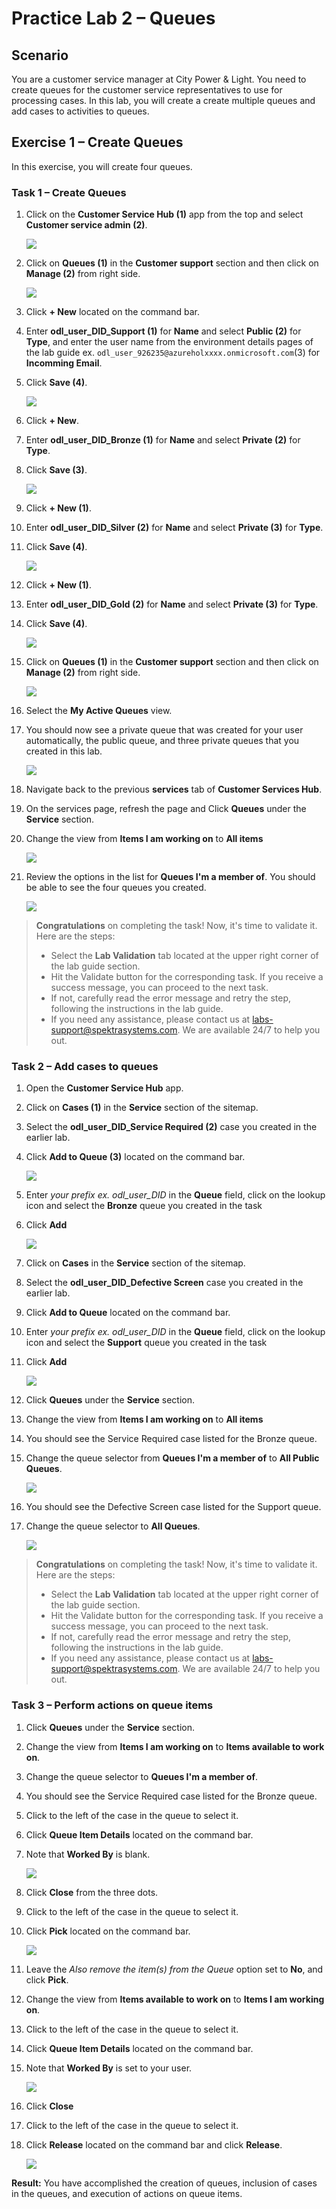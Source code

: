 # Practice Lab 2 – Queues

## Scenario

You are a customer service manager at City Power & Light. You need to create queues for the customer service representatives to use for processing cases. In this lab, you will create a create multiple queues and add cases to activities to queues.

## Exercise 1 – Create Queues

In this exercise, you will create four queues.

### Task 1 – Create Queues

1.  Click on the **Customer Service Hub (1)** app from the top and select **Customer service admin (2)**.

    ![](../images/Customer-service-admin-1.png)

1. Click on **Queues (1)** in the **Customer support** section and then click on **Manage (2)** from right side.

    ![](../images/Customer-service-admin-2.png)

1.  Click **+ New** located on the command bar.

1.  Enter **odl_user_DID_Support (1)** for **Name** and select **Public (2)** for **Type**, and enter the user name from the environment details pages of the lab guide ex. `odl_user_926235@azureholxxxx.onmicrosoft.com`(3)  for **Incomming Email**.

1.  Click **Save (4)**.

    ![](../images/Customer-service-admin-3.png)

1.  Click **+ New**.

1.  Enter **odl_user_DID_Bronze (1)** for **Name** and select **Private (2)** for **Type**.

1.  Click **Save (3)**.

     ![](../images/Customer-service-admin-4.png)

1. Click **+ New (1)**.

1. Enter **odl_user_DID_Silver (2)** for **Name** and select **Private (3)** for **Type**.

1. Click **Save (4)**.

    ![](../images/Customer-service-admin-5.png)

1. Click **+ New (1)**.

1. Enter **odl_user_DID_Gold (2)** for **Name** and select **Private (3)** for **Type**.

1. Click **Save (4)**.

    ![](../images/Customer-service-admin-6.png)

1. Click on **Queues (1)** in the **Customer support** section and then click on **Manage (2)** from right side.

    ![](../images/Customer-service-admin-2.png)

1. Select the **My Active Queues** view.

1. You should now see a private queue that was created for your user automatically, the public queue, and three private queues that you created in this lab.

    ![](../images/Customer-service-admin-7.png)

1. Navigate back to the previous **services** tab of **Customer Services Hub**.

1. On the services page, refresh the page and Click **Queues** under the **Service** section.

1. Change the view from **Items I am working on** to **All items**

    ![](../images/all-item.png)

1. Review the options in the list for **Queues I'm a member of**. You should be able to see the four queues you created.

    ![](../images/all-item-1.png)
    
> **Congratulations** on completing the task! Now, it's time to validate it. Here are the steps:
> - Select the **Lab Validation** tab located at the upper right corner of the lab guide section.
> - Hit the Validate button for the corresponding task. If you receive a success message, you can proceed to the next task. 
> - If not, carefully read the error message and retry the step, following the instructions in the lab guide.
> - If you need any assistance, please contact us at labs-support@spektrasystems.com. We are available 24/7 to help you out.

### Task 2 – Add cases to queues

1.  Open the **Customer Service Hub** app.

1.  Click on **Cases (1)** in the **Service** section of the sitemap.

1.  Select the **odl_user_DID_Service Required (2)** case you created in the earlier lab.

1.  Click **Add to Queue (3)** located on the command bar.

    ![](../images/add-1.png)

1.  Enter *your prefix ex. odl_user_DID* in the **Queue** field, click on the lookup icon and select the **Bronze** queue you created in the task

1.  Click **Add**

    ![](../images/add-2.png)

1.  Click on **Cases** in the **Service** section of the sitemap.

1.  Select the **odl_user_DID_Defective Screen** case you created in the earlier lab.

1.  Click **Add to Queue** located on the command bar.

1. Enter *your prefix ex. odl_user_DID* in the **Queue** field, click on the lookup icon and select the **Support** queue you created in the task

1. Click **Add**

    ![](../images/support-add-1.png)

1. Click **Queues** under the **Service** section.

1. Change the view from **Items I am working on** to **All items**

1. You should see the Service Required case listed for the Bronze queue.

1. Change the queue selector from **Queues I'm a member of** to **All Public Queues**.

    ![](../images/Customer-service-admin-8.png)

1. You should see the Defective Screen case listed for the Support queue.

1. Change the queue selector to **All Queues**.

    ![](../images/all-queues-1.png)
    
> **Congratulations** on completing the task! Now, it's time to validate it. Here are the steps:
> - Select the **Lab Validation** tab located at the upper right corner of the lab guide section.
> - Hit the Validate button for the corresponding task. If you receive a success message, you can proceed to the next task. 
> - If not, carefully read the error message and retry the step, following the instructions in the lab guide.
> - If you need any assistance, please contact us at labs-support@spektrasystems.com. We are available 24/7 to help you out.

### Task 3 – Perform actions on queue items

1.  Click **Queues** under the **Service** section.

1.  Change the view from **Items I am working on** to **Items available to work on**.

1.  Change the queue selector to **Queues I'm a member of**.

1.  You should see the Service Required case listed for the Bronze queue.

1.  Click to the left of the case in the queue to select it.

1.  Click **Queue Item Details** located on the command bar.

1.  Note that **Worked By** is blank.

    ![](../images/details-1.png)

1.  Click **Close** from the three dots.

1.  Click to the left of the case in the queue to select it.

1. Click **Pick** located on the command bar.

    ![](../images/pick-1.png)

1. Leave the *Also remove the item(s) from the Queue* option set to **No**, and click **Pick**.

1. Change the view from **Items available to work on** to **Items I am working on**.

1. Click to the left of the case in the queue to select it.

1. Click **Queue Item Details** located on the command bar.

1. Note that **Worked By** is set to your user.

    ![](../images/worked-by-1.png)

1. Click **Close**

1. Click to the left of the case in the queue to select it.

1. Click **Release** located on the command bar and click **Release**.

    ![](../images/release-1.png)
    
**Result:** You have accomplished the creation of queues, inclusion of cases in the queues, and execution of actions on queue items.
